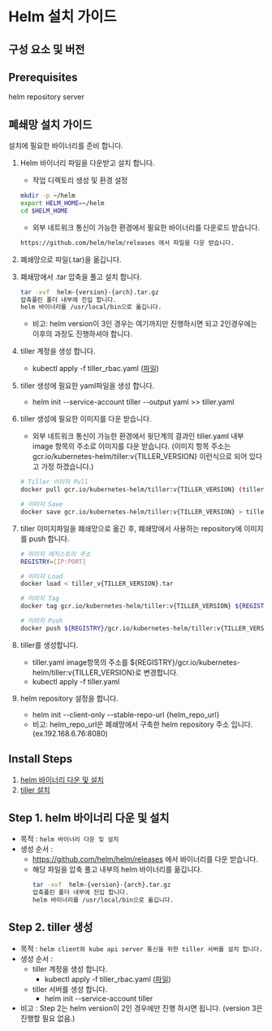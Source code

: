 
# Helm 설치 가이드

## 구성 요소 및 버전

## Prerequisites
helm repository server

## 폐쇄망 설치 가이드
설치에 필요한 바이너리를 준비 합니다.

1. Helm 바이너리 파일을 다운받고 설치 합니다.

   - 작업 디렉토리 생성 및 환경 설정

   ```bash
   mkdir -p ~/helm
   export HELM_HOME=~/helm
   cd $HELM_HOME
   ```

   - 외부 네트워크 통신이 가능한 환경에서 필요한 바이너리를 다운로드 받습니다.

   ```bash
   https://github.com/helm/helm/releases 에서 파일을 다운 받습니다.
   ```

2. 폐쇄망으로 파일(.tar)을 옮깁니다.

3. 폐쇄망에서 .tar 압축을 풀고 설치 합니다.

   ```bash
   tar -xvf  helm-{version}-{arch}.tar.gz
   압축풀린 폴더 내부에 진입 합니다.
   helm 바이너리를 /usr/local/bin으로 옮깁니다.
   ```
   - 비고: helm version이 3인 경우는 여기까지만 진행하시면 되고 2인경우에는 이후의 과정도 진행하셔야 합니다.

4. tiller 계정을 생성 합니다.
   - kubectl apply -f tiller_rbac.yaml ([파일](./yaml_install/tiller_rbac.yaml))

5. tiller 생성에 필요한 yaml파일을 생성 합니다.
   - helm init --service-account tiller --output yaml >> tiller.yaml

6. tiller 생성에 필요한 이미지를 다운 받습니다.
    - 외부 네트워크 통신이 가능한 환경에서 윗단계의 결과인 tiller.yaml 내부 image 항목의 주소로 이미지를 다운 받습니다.
    (이미지 항목 주소는 gcr.io/kubernetes-helm/tiller:v{TILLER_VERSION} 이런식으로 되어 있다고 가정 하겠습니다.)
    ```bash
    # Tiller 이미지 Pull
    docker pull gcr.io/kubernetes-helm/tiller:v{TILLER_VERSION} (tiller.yaml파일 참고)

   # 이미지 Save
   docker save gcr.io/kubernetes-helm/tiller:v{TILLER_VERSION} > tiller_v{TILLER_VERSION}.tar
   ```

7. tiller 이미지파일을 폐쇄망으로 옮긴 후, 폐쇄망에서 사용하는 repository에 이미지를 push 합니다.
   ```bash
   # 이미지 레지스트리 주소
   REGISTRY=[IP:PORT]

   # 이미지 Load
   docker load < tiller_v{TILLER_VERSION}.tar

   # 이미지 Tag
   docker tag gcr.io/kubernetes-helm/tiller:v{TILLER_VERSION} ${REGISTRY}/gcr.io/kubernetes-helm/tiller:v{TILLER_VERSION}

   # 이미지 Push
   docker push ${REGISTRY}/gcr.io/kubernetes-helm/tiller:v{TILLER_VERSION}
   ```

8. tiller를 생성합니다.
   - tiller.yaml image항목의 주소를 ${REGISTRY}/gcr.io/kubernetes-helm/tiller:v{TILLER_VERSION}로 변경합니다.
   - kubectl apply -f tiller.yaml

9. helm repository 설정을 합니다.
   - helm init --client-only --stable-repo-url {helm_repo_url}
   - 비고: helm_repo_url은 폐쇄망에서 구축한 helm repository 주소 입니다. (ex.192.168.6.76:8080)

## Install Steps
1. [helm 바이너리 다운 및 설치](Step-1-helm-바이너리-다운-및-설치)
2. [tiller 설치](Step-2-tiller-생성)

## Step 1. helm 바이너리 다운 및 설치
- 목적 : `helm 바이너리 다운 및 설치`
- 생성 순서 : 
    - https://github.com/helm/helm/releases 에서 바이너리를 다운 받습니다.
    - 해당 파일을 압축 풀고 내부의 helm 바이너리를 옮깁니다.
      ```bash
      tar -xvf  helm-{version}-{arch}.tar.gz
      압축풀린 폴더 내부에 진입 합니다.
      helm 바이너리를 /usr/local/bin으로 옮깁니다.
      ```
## Step 2. tiller 생성
- 목적 : `helm client와 kube api server 통신을 위한 tiller 서버를 설치 합니다.`
- 생성 순서 : 
    - tiller 계정을 생성 합니다.
        - kubectl apply -f tiller_rbac.yaml ([파일](./yaml_install/tiller_rbac.yaml))
    - tiller 서버를 생성 합니다.
        - helm init --service-account tiller
- 비고 : Step 2는 helm version이 2인 경우에만 진행 하시면 됩니다. (version 3은 진행할 필요 없음.)